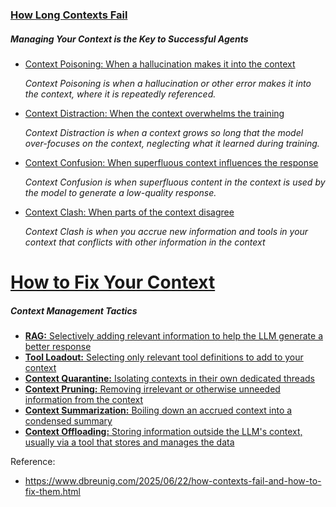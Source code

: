 



### [How Long Contexts Fail](https://www.dbreunig.com/2025/06/22/how-contexts-fail-and-how-to-fix-them.html)

##### Managing Your Context is the Key to Successful Agents

* [Context Poisoning: When a hallucination makes it into the context](https://www.dbreunig.com/2025/06/22/how-contexts-fail-and-how-to-fix-them.html#context-poisoning)

  *Context Poisoning is when a hallucination or other error makes it into the context, where it is repeatedly referenced.*
* [Context Distraction: When the context overwhelms the training](https://www.dbreunig.com/2025/06/22/how-contexts-fail-and-how-to-fix-them.html#context-distraction)

  *Context Distraction is when a context grows so long that the model over-focuses on the context, neglecting what it learned during training.*
* [Context Confusion: When superfluous context influences the response](https://www.dbreunig.com/2025/06/22/how-contexts-fail-and-how-to-fix-them.html#context-confusion)

  *Context Confusion is when superfluous content in the context is used by the model to generate a low-quality response.*
* [Context Clash: When parts of the context disagree](https://www.dbreunig.com/2025/06/22/how-contexts-fail-and-how-to-fix-them.html#context-clash)

  *Context Clash is when you accrue new information and tools in your context that conflicts with other information in the context*


# [How to Fix Your Context](https://www.dbreunig.com/2025/06/26/how-to-fix-your-context.html)

##### Context Management Tactics

* [**RAG:** Selectively adding relevant information to help the LLM generate a better response](https://www.dbreunig.com/2025/06/26/how-to-fix-your-context.html#rag)
* [**Tool Loadout:** Selecting only relevant tool definitions to add to your context](https://www.dbreunig.com/2025/06/26/how-to-fix-your-context.html#tool-loadout)
* [**Context Quarantine:** Isolating contexts in their own dedicated threads](https://www.dbreunig.com/2025/06/26/how-to-fix-your-context.html#context-quarantine)
* [**Context Pruning:** Removing irrelevant or otherwise unneeded information from the context](https://www.dbreunig.com/2025/06/26/how-to-fix-your-context.html#context-pruning)
* [**Context Summarization:** Boiling down an accrued context into a condensed summary](https://www.dbreunig.com/2025/06/26/how-to-fix-your-context.html#context-summarization)
* [**Context Offloading:** Storing information outside the LLM&#39;s context, usually via a tool that stores and manages the data](https://www.dbreunig.com/2025/06/26/how-to-fix-your-context.html#context-offloading)


Reference:

- https://www.dbreunig.com/2025/06/22/how-contexts-fail-and-how-to-fix-them.html
